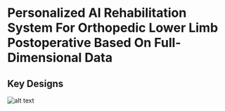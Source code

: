 # Personalized AI Rehabilitation System For Orthopedic Lower Limb Postoperative Based On Full-Dimensional Data


## Key Designs


![alt text](https://github.com/cyz0612/Virtual-Physical-Therapist/blob/master/pic/pipeline.png)

